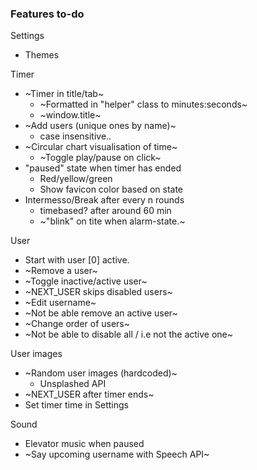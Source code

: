 ### Features to-do
Settings
* Themes

Timer
* ~Timer in title/tab~
  - ~Formatted in "helper" class to minutes:seconds~
  - ~window.title~
* ~Add users (unique ones by name)~
  - case insensitive..
* ~Circular chart visualisation of time~
  - ~Toggle play/pause on click~
* "paused" state when timer has ended
  - Red/yellow/green
  - Show favicon color based on state
* Intermesso/Break after every n rounds
  - timebased? after around 60 min
  * ~"blink" on tite when alarm-state.~
  
User
* Start with user [0] active.
* ~Remove a user~
* ~Toggle inactive/active user~
* ~NEXT_USER skips disabled users~
* ~Edit username~
* ~Not be able remove an active user~
* ~Change order of users~
* ~Not be able to disable all / i.e not the active one~

User images
* ~Random user images (hardcoded)~
  - Unsplashed API
* ~NEXT_USER after timer ends~
* Set timer time in Settings

Sound
* Elevator music when paused
* ~Say upcoming username with Speech API~
